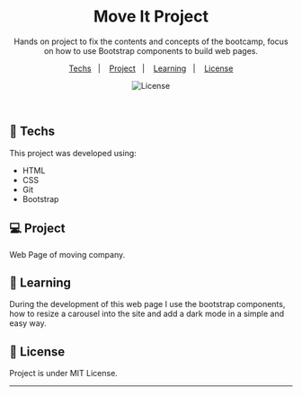 <h1 align="center"> Move It Project</h1>

<p align="center">
Hands on project to fix the contents and concepts of the bootcamp, focus on how to use Bootstrap components to build web pages. <br/>
</p>

<p align="center">
  <a href="#-techs">Techs</a>&nbsp;&nbsp;&nbsp;|&nbsp;&nbsp;&nbsp;
  <a href="#-project">Project</a>&nbsp;&nbsp;&nbsp;|&nbsp;&nbsp;&nbsp;
  <a href="#-learning">Learning</a>&nbsp;&nbsp;&nbsp;|&nbsp;&nbsp;&nbsp;
  <a href="#-license">License</a>
</p>

<p align="center">
  <img alt="License" src="https://img.shields.io/static/v1?label=license&message=MIT&color=49AA26&labelColor=000000">
</p>

<br>

## 🚀 Techs

This project was developed using:

- HTML
- CSS
- Git
- Bootstrap

## 💻 Project

Web Page of moving company.

## 📑 Learning

During the development of this web page I use the bootstrap components, how to resize a carousel into the site and add a dark mode in a simple and easy way.

## 📝 License

Project is under MIT License.

---